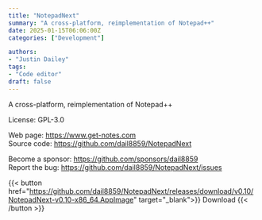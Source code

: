 ```yaml
---
title: "NotepadNext"
summary: "A cross-platform, reimplementation of Notepad++"
date: 2025-01-15T06:06:00Z
categories: ["Development"]

authors:
- "Justin Dailey"
tags: 
- "Code editor"
draft: false
---
```


A cross-platform, reimplementation of Notepad++

License: GPL-3.0

Web page: <https://www.get-notes.com>  
Source code: <https://github.com/dail8859/NotepadNext>

Become a sponsor: <https://github.com/sponsors/dail8859>  
Report the bug: <https://github.com/dail8859/NotepadNext/issues>  

{{< button href="https://github.com/dail8859/NotepadNext/releases/download/v0.10/NotepadNext-v0.10-x86_64.AppImage" target="_blank">}}
Download
{{< /button >}}